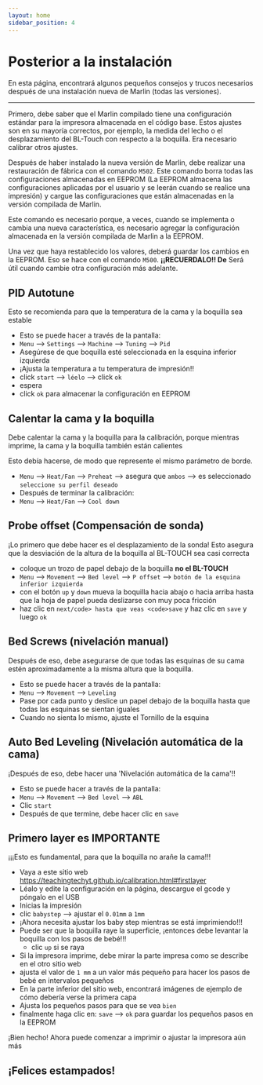 ```yaml
---
layout: home
sidebar_position: 4
---
```


# Posterior a la instalación

En esta página, encontrará algunos pequeños consejos y trucos necesarios después de una instalación nueva de Marlin (todas las versiones).

---

Primero, debe saber que el Marlin compilado tiene una configuración estándar para la impresora almacenada en el código base. Estos ajustes son en su mayoría correctos, por ejemplo, la medida del lecho o el desplazamiento del BL-Touch con respecto a la boquilla. Era necesario calibrar otros ajustes.

Después de haber instalado la nueva versión de Marlin, debe realizar una restauración de fábrica con el comando `M502`. Este comando borra todas las configuraciones almacenadas en EEPROM (La EEPROM almacena las configuraciones aplicadas por el usuario y se leerán cuando se realice una impresión) y cargue las configuraciones que están almacenadas en la versión compilada de Marlin.

Este comando es necesario porque, a veces, cuando se implementa o cambia una nueva característica, es necesario agregar la configuración almacenada en la versión compilada de Marlin a la EEPROM.

Una vez que haya restablecido los valores, deberá guardar los cambios en la EEPROM. Eso se hace con el comando `M500`. **¡¡RECUERDALO!! De** Será útil cuando cambie otra configuración más adelante.

## PID Autotune
Esto se recomienda para que la temperatura de la cama y la boquilla sea estable
- Esto se puede hacer a través de la pantalla:
- `Menu` --> `Settings` --> `Machine` --> `Tuning` --> `Pid`
- Asegúrese de que boquilla esté seleccionada en la esquina inferior izquierda
- ¡Ajusta la temperatura a tu temperatura de impresión!!
- click `start` --> ` léelo ` --> click `ok`
- espera
- click `ok` para almacenar la configuración en EEPROM

## Calentar la cama y la boquilla
Debe calentar la cama y la boquilla para la calibración, porque mientras imprime, la cama y la boquilla también están calientes

Esto debía hacerse, de modo que represente el mismo parámetro de borde.
- `Menu` --> `Heat/Fan` --> `Preheat` --> asegura que `ambos` --> es seleccionado ` seleccione su perfil deseado `
- Después de terminar la calibración:
- `Menu` --> `Heat/Fan` --> `Cool down`

## Probe offset (Compensación de sonda)
¡Lo primero que debe hacer es el desplazamiento de la sonda! Esto asegura que la desviación de la altura de la boquilla al BL-TOUCH sea casi correcta
- coloque un trozo de papel debajo de la boquilla **no el BL-TOUCH**
- `Menu` --> `Movement` --> `Bed level` --> `P offset` --> `botón de la esquina inferior izquierda`
- con el botón `up` y `down` mueva la boquilla hacia abajo o hacia arriba hasta que la hoja de papel pueda deslizarse con muy poca fricción
- haz clic en `next/code> hasta que veas <code>save` y haz clic en `save` y luego `ok`

## Bed Screws (nivelación manual)
Después de eso, debe asegurarse de que todas las esquinas de su cama estén aproximadamente a la misma altura que la boquilla.
- Esto se puede hacer a través de la pantalla:
- `Menu` --> `Movement` --> `Leveling`
- Pase por cada punto y deslice un papel debajo de la boquilla hasta que todas las esquinas se sientan iguales
- Cuando no sienta lo mismo, ajuste el Tornillo de la esquina

## Auto Bed Leveling (Nivelación automática de la cama)
¡Después de eso, debe hacer una 'Nivelación automática de la cama'!!
- Esto se puede hacer a través de la pantalla:
- `Menu` --> `Movement` --> `Bed level` --> `ABL`
- Clic `start`
- Después de que termine, debe hacer clic en `save`

## Primero layer es IMPORTANTE
¡¡¡Esto es fundamental, para que la boquilla no arañe la cama!!!
- Vaya a este sitio web https://teachingtechyt.github.io/calibration.html#firstlayer
- Léalo y edite la configuración en la página, descargue el gcode y póngalo en el USB
- Inicias la impresión
- clic `babystep` --> ajustar el `0.01mm` a `1mm`
- ¡Ahora necesita ajustar los baby step mientras se está imprimiendo!!!
- Puede ser que la boquilla raye la superficie, ¡entonces debe levantar la boquilla con los pasos de bebé!!!
  - clic `up` si se raya
- Si la impresora imprime, debe mirar la parte impresa como se describe en el otro sitio web
- ajusta el valor de `1 mm` a un valor más pequeño para hacer los pasos de bebé en intervalos pequeños
- En la parte inferior del sitio web, encontrará imágenes de ejemplo de cómo debería verse la primera capa
- Ajusta los pequeños pasos para que se vea `bien`
- finalmente haga clic en: `save` --> `ok` para guardar los pequeños pasos en la EEPROM


¡Bien hecho! Ahora puede comenzar a imprimir o ajustar la impresora aún más

## ¡Felices estampados!